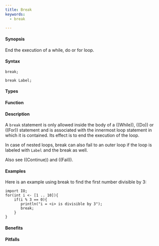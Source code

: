 ```yaml
---
title: Break
keywords:
  - break

---
```


#### Synopsis

End the execution of a while, do or for loop.

#### Syntax

```rascal
break;

break Label;
```

#### Types

#### Function

#### Description

A `break` statement is only allowed inside the body of a ((While)), ((Do)) or ((For)) statement
and is associated with the innermost loop statement in which it is contained.
Its effect is to end the execution of the loop.

In case of nested loops, break can also fail to an outer loop if the loop is labeled with `Label`
and the break as well.

Also see ((Continue)) and ((Fail)).

#### Examples

Here is an example using break to find the first number divisible by 3:
```rascal-shell
import IO;
for(int i <- [1 .. 10]){
    if(i % 3 == 0){
       println("i = <i> is divisible by 3");
       break;
    }
}
```

#### Benefits

#### Pitfalls

